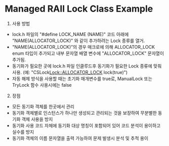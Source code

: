# Managed RAII Lock Class Example

1. 사용 방법
- lock.h 파일의 "#define LOCK_NAME (NAME)" 코드 아래에 "NAME(ALLOCATOR_LOCK)" 와 같이 추가하려는 Lock 종류를 열거.
- "NAME(ALLOCATOR_LOCK)”의 경우 매크로에 의해 ALLOCATOR_LOCK enum 타입이 추가되고 내부 문자열 배열 변수에 "ALLOCATOR_LOCK" 문자열이 추가됨.
- 동기화가 필요한 곳에 lock.h 파일 인클루드후 동기화가 필요한 Lock 종류에 맞춰 사용. (예: "CSLock<Lock::ALLOCATOR_LOCK> lock(true)")
- 자동 해제 방식을 사용할 때는 초기화 매개변수를 true로, ManualLock 또는 TryLock 함수 사용시에는 false

2. 장점
- 모든 동기화 객체를 한곳에서 관리
- 동기화 객체별로 인스턴스가 하나만 생성되고 관리되는 것을 보장하여 무분별한 동기화 객체 사용을 방지
- 동기화 사용 코드 자체에 동기화 대상 명칭이 포함되어 있어 코드 분석이 용이하고 실수를 방지
- 동기화 객체의 이름 문자열을 출력 가능하여 문제 발생시 분석 및 추적 용이
